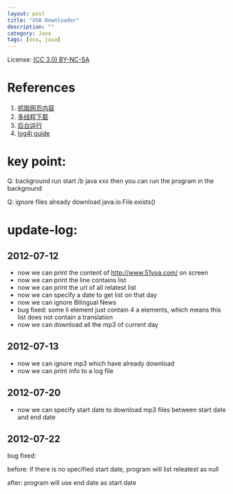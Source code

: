 ```yaml
---
layout: post
title: "VOA Downloader"
description: ""
category: Java
tags: [ova, java]
---
```


License: [(CC 3.0) BY-NC-SA](http://creativecommons.org/licenses/by-nc-sa/3.0/)

# References
1. [抓取网页内容](http://www.zhuoda.org/lunzi/90049.html)
2. [多线程下载](http://www.open-open.com/lib/view/open1330474721046.html)
3. [后台运行](http://www.leeziwong.com/?p=56)
4. [log4j guide](http://www.iteye.com/topic/378077)

# key point:

Q: background run
start /b java xxx
then you can run the program in the background

Q: ignore files already download
java.io.File.exists()

# update-log:

## 2012-07-12
* now we can print the content of http://www.51voa.com/ on screen
* now we can print the line contains list
* now we can print the url of all relatest list
* now we can specify a date to get list on that day
* now we can ignore Bilingual News
* bug fixed: some li element just contain 4 a elements, which means this list does not contain a translation
* now we can download all the mp3 of current day

## 2012-07-13
* now we can ignore mp3 which have already download
* now we can print info to a log file

## 2012-07-20
* now we can specify start date to download mp3 files between start date and end date

## 2012-07-22
bug fixed:

before: if there is no specified start date, program will list releatest as null

after: program will use end date as start date
